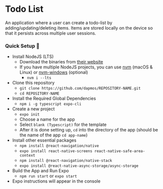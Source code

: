 # Todo List

An application where a user can create a todo-list by adding/updating/deleting items. Items are stored locally on the device so that it persists across multiple user sessions.

### Quick Setup 🚀
- Install NodeJS (LTS)
  - Download the binaries from [their website](https://nodejs.org/en/)
  - If you have multiple NodeJS projects, you can use [nvm](https://github.com/nvm-sh/nvm) (macOS & Linux) or [nvm-windows](https://github.com/coreybutler/nvm-windows) (optional)
    - `nvm i --lts`
- Clone this repository
  - `git clone https://github.com/dapmos/REPOSITORY-NAME.git`
  - `cd REPOSITORY-NAME`
- Install the Required Global Dependencies
  - `npm i -g typescript expo-cli`
- Create a new project
  - `expo init`
  - Choose a name for the app
  - Select `blank (Typescript)` for the template
  - After it is done setting up, `cd` into the directory of the app (should be the name of the app `cd app-name`)
- Install other essential packages
  - `npm install @react-navigation/native`
  - `expo install react-native-screens react-native-safe-area-context`
  - `npm install @react-navigation/native-stack`
  - `expo install @react-native-async-storage/async-storage`
- Build the App and Run Expo
  - `npm run start` or `expo start`
- Expo instructions will appear in the console
